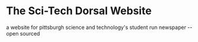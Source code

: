 # The Sci-Tech Dorsal Website
a website for pittsburgh science and technology's student run newspaper -- open sourced
